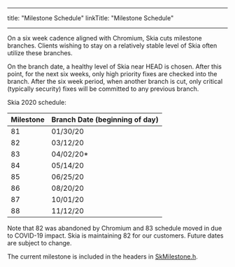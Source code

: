 
---
title: "Milestone Schedule"
linkTitle: "Milestone Schedule"

---


On a six week cadence aligned with Chromium, Skia cuts milestone branches.
Clients wishing to stay on a relatively stable level of Skia often utilize these
branches.

On the branch date, a healthy level of Skia near HEAD is chosen.  After this
point, for the next six weeks, only high priority fixes are checked into the branch.
After the six week period, when another branch is cut, only critical (typically
security) fixes will be committed to any previous branch.

Skia 2020 schedule:

  Milestone | Branch Date (beginning of day)
  ----------|-------------------------------
  81        | 01/30/20
  82        | 03/12/20
  83        | 04/02/20*
  84        | 05/14/20
  85        | 06/25/20
  86        | 08/20/20
  87        | 10/01/20
  88        | 11/12/20

Note that 82 was abandoned by Chromium and 83 schedule moved in due to COVID-19 impact.
Skia is maintaining 82 for our customers. Future dates are subject to change.

The current milestone is included in the headers in
[SkMilestone.h](https://skia.googlesource.com/skia/+/main/include/core/SkMilestone.h).

